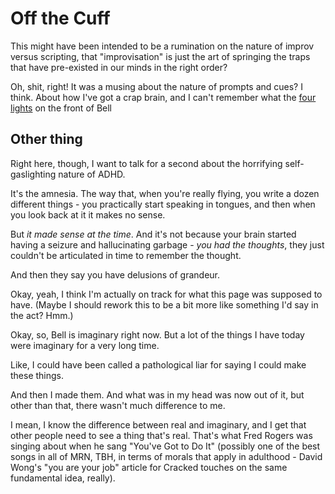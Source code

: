 # Off the Cuff

This might have been intended to be a rumination on the nature of improv versus scripting, that "improvisation" is just the art of springing the traps that have pre-existed in our minds in the right order?

Oh, shit, right! It was a musing about the nature of prompts and cues? I think. About how I've got a crap brain, and I can't remember what the [four lights][trek] on the front of Bell

[trek]: 2cb4c2d4-f950-446e-9c31-0a8a23770843.md

## Other thing

Right here, though, I want to talk for a second about the horrifying self-gaslighting nature of ADHD.

It's the amnesia. The way that, when you're really flying, you write a dozen different things - you practically start speaking in tongues, and then when you look back at it it makes no sense.

But *it made sense at the time*. And it's not because your brain started having a seizure and hallucinating garbage - *you had the thoughts*, they just couldn't be articulated in time to remember the thought.

And then they say you have delusions of grandeur.

Okay, yeah, I think I'm actually on track for what this page was supposed to have. (Maybe I should rework this to be a bit more like something I'd say in the act? Hmm.)

Okay, so, Bell is imaginary right now. But a lot of the things I have today were imaginary for a very long time.

Like, I could have been called a pathological liar for saying I could make these things.

And then I made them. And what was in my head was now out of it, but other than that, there wasn't much difference to me.

I mean, I know the difference between real and imaginary, and I get that other people need to see a thing that's real. That's what Fred Rogers was singing about when he sang "You've Got to Do It" (possibly one of the best songs in all of MRN, TBH, in terms of morals that apply in adulthood - David Wong's "you are your job" article for Cracked touches on the same fundamental idea, really).

